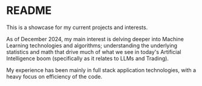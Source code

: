 # README
This is a showcase for my current projects and interests.

As of December 2024, my main interest is delving deeper into Machine Learning technologies and algorithms; understanding the underlying statistics and math that drive much of what we see in today's Artificial Intelligence boom (specifically as it relates to LLMs and Trading).

My experience has been mainly in full stack application technologies, with a heavy focus on efficiency of the code.
